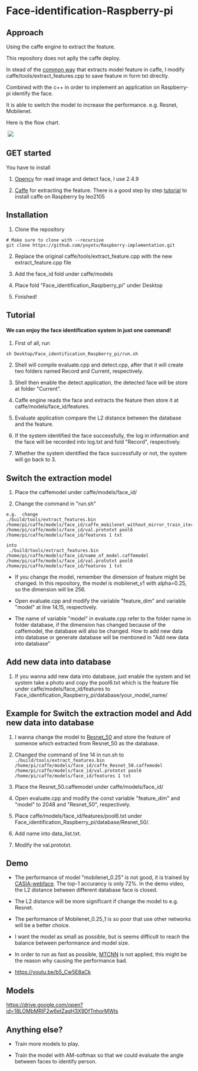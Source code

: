 # Face-identification-Raspberry-pi


## Approach 

Using the caffe engine to extract the feature.

This repository does not aplly the caffe deploy.

In stead of the [common way](https://github.com/BVLC/caffe/wiki/Using-a-Trained-Network:-Deploy) that extracts model feature in caffe, I modify caffe/tools/extract_features.cpp to save feature in form txt directly.

Combined with the c++ in order to implement an application on Raspberry-pi identify the face.

It is able to switch the model to increase the performance. e.g. Resnet, Mobilenet.

Here is the flow chart.

   <img src="https://raw.githubusercontent.com/yoyotv/Raspberry/master/pictures/flow_chart.jpg" >
 
## GET started

You have to install

1. [Opencv](https://opencv.org/)  for read image and detect face, I use 2.4.9

2.  [Caffe](https://caffe.berkeleyvision.org/) for extracting the feature. There is a good step by step [tutorial](https://github.com/leo2105/Caffe-installation-Raspberry-Pi-3)  to install caffe on Raspberry by leo2105

## Installation

1. Clone the repository
  ```Shell
  # Make sure to clone with --recursive
  git clone https://github.com/yoyotv/Raspberry-implementation.git
  ```
2. Replace the original caffe/tools/extract_feature.cpp with the new extract_feature.cpp file

3. Add the face_id fold under caffe/models

4. Place fold "Face_identification_Raspberry_pi" under Desktop

5. Finished!

## Tutorial

#### We can enjoy the face identification system in just one command!

1. First of all, run

```
sh Desktop/Face_identification_Raspberry_pi/run.sh
```
2. Shell will compile evaluate.cpp and detect.cpp, after that it will create two folders named Record and Current, respectively.

3. Shell then enable the detect application, the detected face will be store at folder "Current".

4. Caffe engine reads the face and extracts the feature then store it at caffe/models/face_id/features.

5. Evaluate application compare the L2 distance between the database and the feature.

6. If the system identified the face successfully, the log in information and the face will be recorded into log.txt and fold "Record", respectively.

7. Whether the system identified the face successfully or not, the system will go back to 3.


## Switch the extraction model 

1. Place the caffemodel under caffe/models/face_id/

2. Change the command in "run.sh"
```
e.g.  change
./build/tools/extract_features.bin /home/pi/caffe/models/face_id/caffe_mobilenet_without_mirror_train_iter_220000.caffemodel /home/pi/caffe/models/face_id/val.prototxt pool6 /home/pi/caffe/models/face_id/features 1 txt
```
```
into
 ./build/tools/extract_features.bin /home/pi/caffe/models/face_id/name_of_model.caffemodel /home/pi/caffe/models/face_id/val.prototxt pool6 /home/pi/caffe/models/face_id/features 1 txt
```

* If you change the model, remember the dimension of feature might be changed. In this repository, the model is mobilenet_v1 with alpha=0.25, so the dimension will be 256.

* Open evaluate.cpp and modify the variable "feature_dim" and variable "model" at line 14,15, respectively.

* The name of variable "model" in evaluate.cpp refer to the folder name in folder database, if the dimension has changed because of the caffemodel, the database will also be changed. How to add new data into database or generate database will be mentioned in "Add new data into database"

## Add new data into database

1. If you wanna add new data into database, just enable the system and let system take a photo and copy the pool6.txt which is the feature file under caffe/models/face_id/features to Face_identification_Raspberry_pi/database/your_model_name/

## Example for Switch the extraction model and Add new data into database

1. I wanna change the model to [Resnet_50](https://github.com/KaimingHe/deep-residual-networks/blob/master/prototxt/ResNet-50-deploy.prototxt) and store the feature of somenoe which extracted from Resnet_50 as the database.

2. Changed the command of line 14 in run.sh to 
```./build/tools/extract_features.bin /home/pi/caffe/models/face_id/caffe_Resnet_50.caffemodel /home/pi/caffe/models/face_id/val.prototxt pool6 /home/pi/caffe/models/face_id/features 1 txt```
 
3. Place the Resnet_50.caffemodel under caffe/models/face_id/

4. Open evaluate.cpp and modify the const variable "feature_dim" and "model" to 2048 and "Resnet_50", respectively.

5. Place caffe/models/face_id/features/pool6.txt under Face_identification_Raspberry_pi/database/Resnet_50/.

6. Add name into data_list.txt.

7. Modify the val.prototxt.

## Demo

* The performance of model "mobilenet_0.25" is not good, it is trained by [CASIA-webface](https://arxiv.org/pdf/1411.7923.pdf). The top-1 accurancy is only 72%. In the demo video, the L2 distance between different database face is closed. 

* The L2 distance will be more significant if change the model to e.g. Resnet.
  
* The performance of Mobilenet_0.25_1 is so poor that use other networks will be a better choice.   
  
* I want the model as small as possible, but is seems difficult to reach the balance between performance and model size.

* In order to run as fast as possible, [MTCNN](https://arxiv.org/ftp/arxiv/papers/1604/1604.02878.pdf) is not applied, this might be the reason why causing the performance bad.

* https://youtu.be/b5_Cw5E8aCk

## Models

https://drive.google.com/open?id=18LOMbMRIF2w6etZaqH3X9DfTnhorMWIs

## Anything else?

* Train more models to play.

* Train the model with AM-softmax so that we could evaluate the angle between faces to identify person.
